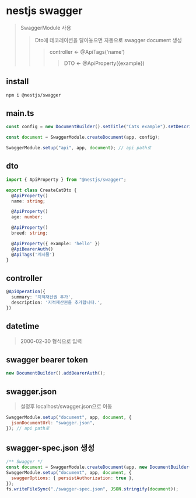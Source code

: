 # nestjs swagger

> SwaggerModule 사용
>
> > Dto에 데코레이션을 달아놓으면 자동으로 swagger document 생성
> >
> > > controller <- @ApiTags('name')
> > >
> > > > DTO <- @ApiProperty({example})

## install

```sh
npm i @nestjs/swagger
```

## main.ts

```ts
const config = new DocumentBuilder().setTitle("Cats example").setDescription("The cats API description").setVersion("1.0").addTag("cats").build();

const document = SwaggerModule.createDocument(app, config);

SwaggerModule.setup("api", app, document); // api path로
```

## dto

```ts
import { ApiProperty } from "@nestjs/swagger";

export class CreateCatDto {
  @ApiProperty()
  name: string;

  @ApiProperty()
  age: number;

  @ApiProperty()
  breed: string;

  @ApiProperty({ example: 'hello' })
  @ApiBearerAuth()
  @ApiTags('게시물')
}
```

## controller

```ts
@ApiOperation({
  summary: '지적재산권 추가',
  description: '지적재산권을 추가합니다.',
})
```

## datetime

> 2000-02-30 형식으로 입력

## swagger bearer token

```ts
new DocumentBuilder().addBearerAuth();
```

## swagger.json

> 설정후 localhost/swagger.json으로 이동

```js
SwaggerModule.setup("document", app, document, {
  jsonDocumentUrl: "swagger.json",
}); // api path로
```

## swagger-spec.json 생성

```js
/** Swagger */
const document = SwaggerModule.createDocument(app, new DocumentBuilder().addBearerAuth().build());
SwaggerModule.setup("document", app, document, {
  swaggerOptions: { persistAuthorization: true },
});
fs.writeFileSync("./swagger-spec.json", JSON.stringify(document));
```
